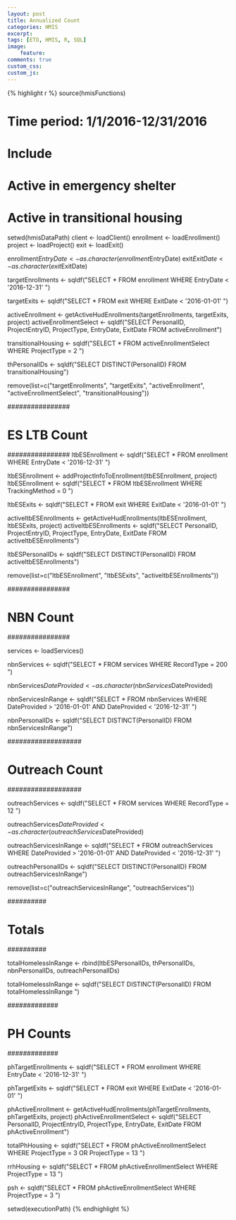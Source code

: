 ```yaml
---
layout: post
title: Annualized Count
categories: HMIS
excerpt: 
tags: [ETO, HMIS, R, SQL]
image: 
    feature: 
comments: true
custom_css:
custom_js: 
---
```


{% highlight r %}
source(hmisFunctions)

# Time period: 1/1/2016-12/31/2016
# Include 
# Active in emergency shelter
# Active in transitional housing

setwd(hmisDataPath)
client <- loadClient()
enrollment <- loadEnrollment()
project <- loadProject()
exit <- loadExit()

enrollment$EntryDate <- as.character(enrollment$EntryDate)
exit$ExitDate <- as.character(exit$ExitDate)

targetEnrollments <- sqldf("SELECT *
                        FROM enrollment
                        WHERE EntryDate < '2016-12-31'
                        ")

targetExits <- sqldf("SELECT *
                    FROM exit
                     WHERE ExitDate < '2016-01-01'
                     ")

activeEnrollment <- getActiveHudEnrollments(targetEnrollments, targetExits, project)
activeEnrollmentSelect <- sqldf("SELECT PersonalID, ProjectEntryID, ProjectType, EntryDate, ExitDate FROM activeEnrollment")

transitionalHousing <- sqldf("SELECT *
                                  FROM activeEnrollmentSelect
                                  WHERE ProjectType = 2
                                  ")

thPersonalIDs <- sqldf("SELECT DISTINCT(PersonalID) FROM transitionalHousing")

remove(list=c("targetEnrollments", "targetExits", "activeEnrollment", "activeEnrollmentSelect", "transitionalHousing"))

################
# ES LTB Count #
################
ltbESEnrollment <- sqldf("SELECT *
                        FROM enrollment
                         WHERE EntryDate < '2016-12-31'
                         ")

ltbESEnrollment <- addProjectInfoToEnrollment(ltbESEnrollment, project)
ltbESEnrollment <- sqldf("SELECT *
                         FROM ltbESEnrollment
                         WHERE TrackingMethod = 0
                         ")

ltbESExits <- sqldf("SELECT *
                     FROM exit
                     WHERE ExitDate < '2016-01-01'
                     ")

activeltbESEnrollments <- getActiveHudEnrollments(ltbESEnrollment, ltbESExits, project)
activeltbESEnrollments <- sqldf("SELECT PersonalID, ProjectEntryID, ProjectType, EntryDate, ExitDate FROM activeltbESEnrollments")

ltbESPersonalIDs <- sqldf("SELECT DISTINCT(PersonalID) FROM activeltbESEnrollments")

remove(list=c("ltbESEnrollment", "ltbESExits", "activeltbESEnrollments"))

################
# NBN  Count   #
################

services <- loadServices()

nbnServices <- sqldf("SELECT * 
                     FROM services
                     WHERE RecordType = 200
                     ")

nbnServices$DateProvided <- as.character(nbnServices$DateProvided)

nbnServicesInRange <- sqldf("SELECT *
                            FROM nbnServices
                            WHERE DateProvided > '2016-01-01'
                            AND DateProvided < '2016-12-31'
                            ")

nbnPersonalIDs <- sqldf("SELECT DISTINCT(PersonalID) FROM nbnServicesInRange")

###################
# Outreach  Count #
###################

outreachServices <- sqldf("SELECT * 
                     FROM services
                     WHERE RecordType = 12
                     ")

outreachServices$DateProvided <- as.character(outreachServices$DateProvided)

outreachServicesInRange <- sqldf("SELECT *
                            FROM outreachServices
                            WHERE DateProvided > '2016-01-01'
                            AND DateProvided < '2016-12-31'
                            ")

outreachPersonalIDs <- sqldf("SELECT DISTINCT(PersonalID) FROM outreachServicesInRange")

remove(list=c("outreachServicesInRange", "outreachServices"))

##########
# Totals #
##########

totalHomelessInRange <- rbind(ltbESPersonalIDs, thPersonalIDs, nbnPersonalIDs, outreachPersonalIDs)

totalHomelessInRange <- sqldf("SELECT DISTINCT(PersonalID)
                              FROM totalHomelessInRange
                              ")

#############
# PH Counts #
#############

phTargetEnrollments <- sqldf("SELECT *
                        FROM enrollment
                           WHERE EntryDate < '2016-12-31'
                           ")

phTargetExits <- sqldf("SELECT *
                     FROM exit
                     WHERE ExitDate < '2016-01-01'
                     ")

phActiveEnrollment <- getActiveHudEnrollments(phTargetEnrollments, phTargetExits, project)
phActiveEnrollmentSelect <- sqldf("SELECT PersonalID, ProjectEntryID, ProjectType, EntryDate, ExitDate FROM phActiveEnrollment")

totalPhHousing <- sqldf("SELECT *
                             FROM phActiveEnrollmentSelect
                             WHERE ProjectType = 3
                             OR ProjectType = 13
                             ")

rrhHousing <- sqldf("SELECT *
                    FROM phActiveEnrollmentSelect
                    WHERE ProjectType = 13
                    ")

psh <- sqldf("SELECT *
             FROM phActiveEnrollmentSelect
             WHERE ProjectType = 3
             ")

setwd(executionPath)
{% endhighlight %}
